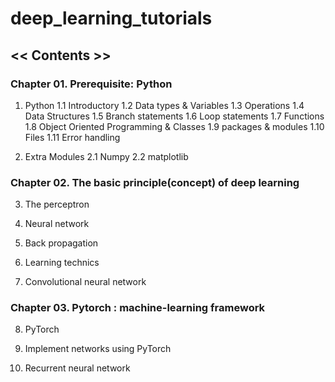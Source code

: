 # deep_learning_tutorials


## << Contents >>
### Chapter 01. Prerequisite: Python
1. Python
   1.1 Introductory
   1.2 Data types & Variables
   1.3 Operations
   1.4 Data Structures
   1.5 Branch statements
   1.6 Loop statements
   1.7 Functions
   1.8 Object Oriented Programming & Classes
   1.9 packages & modules
   1.10 Files
   1.11 Error handling

2. Extra Modules
   2.1 Numpy
   2.2 matplotlib

### Chapter 02. The basic principle(concept) of deep learning
3. The perceptron

4. Neural network

5. Back propagation

6. Learning technics

7. Convolutional neural network

### Chapter 03. Pytorch : machine-learning framework
8. PyTorch

9. Implement networks using PyTorch

10. Recurrent neural network
